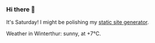 ### Hi there :wave:

It's Saturday! I might be polishing my [static site generator](https://github.com/bewuethr/pandoc-bash-blog).

Weather in Winterthur: sunny, at +7°C.
